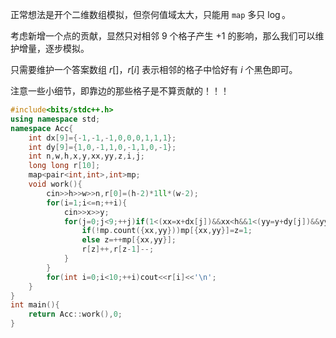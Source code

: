 正常想法是开个二维数组模拟，但奈何值域太大，只能用 `map` 多只 $\log$。

考虑新增一个点的贡献，显然只对相邻 $9$ 个格子产生 $+1$ 的影响，那么我们可以维护增量，逐步模拟。

只需要维护一个答案数组 $r[]$，$r[i]$ 表示相邻的格子中恰好有 $i$ 个黑色即可。

注意一些小细节，即靠边的那些格子是不算贡献的！！！

```cpp
#include<bits/stdc++.h>
using namespace std;
namespace Acc{
	int dx[9]={-1,-1,-1,0,0,0,1,1,1};
	int dy[9]={1,0,-1,1,0,-1,1,0,-1};
	int n,w,h,x,y,xx,yy,z,i,j;
	long long r[10];
	map<pair<int,int>,int>mp;
	void work(){
		cin>>h>>w>>n,r[0]=(h-2)*1ll*(w-2);
		for(i=1;i<=n;++i){
			cin>>x>>y;
			for(j=0;j<9;++j)if(1<(xx=x+dx[j])&&xx<h&&1<(yy=y+dy[j])&&yy<w){
				if(!mp.count({xx,yy}))mp[{xx,yy}]=z=1;
				else z=++mp[{xx,yy}];
				r[z]++,r[z-1]--;
			}
		}
		for(int i=0;i<10;++i)cout<<r[i]<<'\n';
	}
}
int main(){
	return Acc::work(),0;
}
```